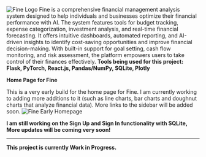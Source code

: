 ![Fine Logo](https://github.com/user-attachments/assets/d65eaa48-93fc-4941-a434-a74f9f707d93)
Fine is a comprehensive financial management analysis system designed to help individuals and businesses optimize their financial performance with AI. The system features tools for budget tracking, expense categorization, investment analysis, and real-time financial forecasting. It offers intuitive dashboards, automated reporting, and AI-driven insights to identify cost-saving opportunities and improve financial decision-making. With built-in support for goal setting, cash flow monitoring, and risk assessment, the platform empowers users to take control of their finances effectively.
**Tools being used for this project: Flask, PyTorch, React.js, Pandas/NumPy, SQLite, Plotly**


**Home Page for Fine**

This is a very early build for the home page for Fine. I am currently working to adding more additions to it (such as line charts, bar charts and doughnut charts that analyze financial data). More links to the sidebar will be added soon.
![Fine Early Homepage](https://github.com/user-attachments/assets/0e111f59-b3da-424a-942f-3dd29ec2baf5)

**I am still working on the Sign Up and Sign In functionality with SQLite, More updates will be coming very soon!**

----------------------------------------------------------------------------
**This project is currently Work in Progress.**
